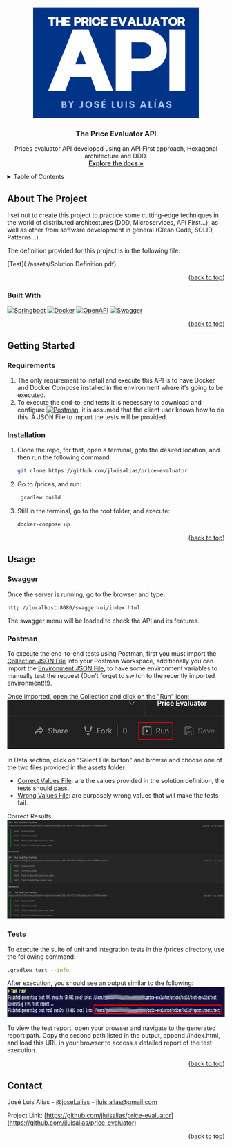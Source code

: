 <a id="readme-top"></a>

<!-- PROJECT LOGO -->
<br />
<div align="center">
  <a href="https://github.com/jluisalias/price-evaluator">
    <img src="assets/logo.png" alt="Logo">
  </a>

<h3 align="center">The Price Evaluator API</h3>

  <p align="center">
    Prices evaluator API developed using an API First approach, Hexagonal architecture and DDD.
    <br />
    <a href="https://github.com/jluisalias/price-evaluator"><strong>Explore the docs »</strong></a>
    <br />
  </p>
</div>

<!-- TABLE OF CONTENTS -->
<details>
  <summary>Table of Contents</summary>
  <ol>
    <li>
      <a href="#about-the-project">About The Project</a>
      <ul>
        <li><a href="#built-with">Built With</a></li>
      </ul>
    </li>
    <li>
      <a href="#getting-started">Getting Started</a>
      <ul>
        <li><a href="#prerequisites">Prerequisites</a></li>
        <li><a href="#installation">Installation</a></li>
      </ul>
    </li>
    <li>
      <a href="#usage">Usage</a>
      <ul>
        <li><a href="#swagger">Swagger</a></li>
        <li><a href="#postman">Postman</a></li>
        <li><a href="#tests">Tests</a></li>
      </ul>
    </li>
    <li><a href="#contact">Contact</a></li>
  </ol>
</details>

## About The Project

I set out to create this project to practice some cutting-edge techniques in the world of distributed architectures (DDD, Microservices, API First...), as well as other from software development in general (Clean Code, SOLID, Patterns...).

The definition provided for this project is in the following file:

[Test](./assets/Solution Definition.pdf)

<p align="right">(<a href="#readme-top">back to top</a>)</p>

### Built With

[![Springboot][Springboot]][Springboot-url]
[![Docker][Docker]][Docker-url]
[![OpenAPI][OpenAPI]][OpenAPI-url]
[![Swagger][Swagger]][Swagger-url]

<p align="right">(<a href="#readme-top">back to top</a>)</p>

## Getting Started

### Requirements

1. The only requirement to install and execute this API is to have Docker and Docker Compose installed in the environment where it's going to be executed.
2. To execute the end-to-end tests it is necessary to download and configure [![Postman][Postman]][Postman-url], it is assumed that the client user knows how to do this. A JSON File to import the tests will be provided.

### Installation

1. Clone the repo, for that, open a terminal, goto the desired location, and then run the following command:
   ```sh
   git clone https://github.com/jluisalias/price-evaluator
   ```

2. Go to /prices, and run:
   ```sh
   .gradlew build
   ```

3. Still in the terminal, go to the root folder, and execute:
   ```sh 
   docker-compose up
   ```

<p align="right">(<a href="#readme-top">back to top</a>)</p>

## Usage

### Swagger
Once the server is running, go to the browser and type: 
```
http://localhost:8080/swagger-ui/index.html
```
The swagger menu will be loaded to check the API and its features.

### Postman
To execute the end-to-end tests using Postman, first you must import the [Collection JSON File](assets/Price%20Evaluator-collection.json) into your Postman Workspace, additionally you can import the [Environment JSON File](assets/Price%20Evaluator-environment.json), to have some environment variables to manually test the request (Don't forget to switch to the recently imported environment!!!).

Once imported, open the Collection and click on the "Run" icon: <br />
<img src="assets/run_collection.png" alt="Run Collection">

In Data section, click on "Select File button" and browse and choose one of the two files provided in the assets folder:
- [Correct Values File](assets/postman_test_correct_inputs.json): are the values provided in the solution definition, the tests should pass.
- [Wrong Values File](assets/postman_test_wrong_inputs.json): are purposely wrong values that will make the tests fail.

Correct Results:<br />
<img src="assets/e2e_test_execution.png" alt="End-to-end Test Results">

### Tests
To execute the suite of unit and integration tests in the /prices directory, use the following command:
   ```sh
   .gradlew test --info
   ```
After execution, you should see an output similar to the following:<br />
<img src="assets/test_execution.png" alt="Test execution" width="1000" height="70">

To view the test report, open your browser and navigate to the generated report path. Copy the second path listed in the output, append /index.html, and load this URL in your browser to access a detailed report of the test execution.

<p align="right">(<a href="#readme-top">back to top</a>)</p>

<!-- CONTACT -->
## Contact

José Luis Alías - [@joseLalias](https://twitter.com/joseLalias) - jluis.alias@gmail.com

Project Link: [https://github.com/jluisalias/price-evaluator](https://github.com/jluisalias/price-evaluator)

<p align="right">(<a href="#readme-top">back to top</a>)</p>



<!-- MARKDOWN LINKS & IMAGES -->
[linkedin-shield]: https://img.shields.io/badge/-LinkedIn-black.svg?style=for-the-badge&logo=linkedin&colorB=555
[linkedin-url]: https://linkedin.com/in/jluisalias
[logo]: assets/logo.png
[Docker]: https://img.shields.io/badge/docker-0db7ed?style=for-the-badge&logo=docker&logoColor=white
[Docker-url]: https://www.docker.com/
[Springboot]: https://img.shields.io/badge/springboot-6db33f?style=for-the-badge&logo=springboot&logoColor=white
[Springboot-url]: https://spring.io/projects/spring-boot
[OpenAPI]: https://img.shields.io/badge/open%20api-6BA539?style=for-the-badge&logo=openapiinitiative&logoColor=white
[OpenAPI-url]: https://www.openapis.org/
[Swagger]: https://img.shields.io/badge/swagger-85EA2D?style=for-the-badge&logo=swagger&logoColor=333333
[Swagger-url]: https://swagger.io/
[Postman]: https://img.shields.io/badge/postman-FF6C37?style=plastic&logo=postman&logoColor=white
[Postman-url]: https://www.postman.com/